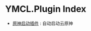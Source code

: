 # YMCL.Plugin Index
- [原神启动插件](https://github.com/DaiYu-233/YMCL.Plugin/tree/main/HLXF/YuanShenLaunch) :
  自动启动云原神